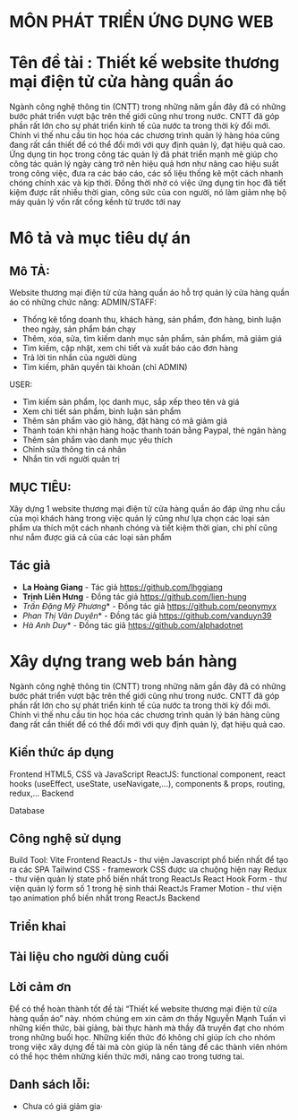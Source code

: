 # MÔN PHÁT TRIỂN ỨNG DỤNG WEB

# Tên đề tài : Thiết kế website thương mại điện tử cửa hàng quần áo

Ngành công nghệ thông tin (CNTT) trong những năm gần đây đã có những bước phát triển vượt bậc trên thế giới cũng như trong nước. CNTT đã góp phần rất lớn cho sự phát triển kinh tế của nước ta trong thời kỳ đổi mới. Chính vì thế nhu cầu tin học hóa các chương trình quản lý hàng hóa cũng đang rất cần thiết để có thể đổi mới với quy định quản lý, đạt hiệu quả cao. 
Ứng dụng tin học trong công tác quản lý đã phát triển mạnh mẽ giúp cho công tác quản lý ngày càng trở nên hiệu quả hơn như nâng cao hiệu suất trong công việc, đưa ra các báo cáo, các số liệu thống kê một cách nhanh chóng chính xác và kịp thời. Đồng thời nhờ có việc ứng dụng tin học đã tiết kiệm được rất nhiều thời gian, công sức của con người, nó làm giảm nhẹ bộ máy quản lý vốn rất cồng kềnh từ trước tới nay

# Mô tả và mục tiêu dự án

## Mô TẢ:
Website thương mại điện tử cửa hàng quần áo hỗ trợ quản lý cửa hàng quần áo có những chức năng:
ADMIN/STAFF: 
- Thống kê tổng doanh thu, khách hàng, sản phẩm, đơn hàng, bình luận theo ngày, sản phẩm bán chạy
- Thêm, xóa, sửa, tìm kiếm danh mục sản phẩm, sản phẩm, mã giảm giá
- Tìm kiếm, cập nhật, xem chi tiết và xuất báo cáo đơn hàng
- Trả lời tin nhắn của người dùng
- Tìm kiếm, phân quyền tài khoản (chỉ ADMIN)

USER:
- Tìm kiếm sản phẩm, lọc danh mục, sắp xếp theo tên và giá
- Xem chi tiết sản phẩm, bình luận sản phẩm
- Thêm sản phẩm vào giỏ hàng, đặt hàng có mã giảm giá
- Thanh toán khi nhận hàng hoặc thanh toán bằng Paypal, thẻ ngân hàng
- Thêm sản phẩm vào danh mục yêu thích
- Chỉnh sửa thông tin cá nhân
- Nhắn tin với người quản trị

## MỤC TIÊU:
Xây dựng 1 website thương mại điện tử cửa hàng quần áo đáp ứng nhu cầu của mọi khách hàng trong việc quản lý cũng như lựa chọn các loại sản phẩm ưa thích một cách nhanh chóng và tiết kiệm thời gian, chi phí cũng như nắm được giá cả của các loại sản phẩm

## Tác giả

* **La Hoàng Giang** - Tác giả  https://github.com/lhggiang
* **Trịnh Liên Hưng** - Đồng tác giả  https://github.com/lien-hung
* *Trần Đặng Mỹ Phương** - Đồng tác giả https://github.com/peonymyx
* *Phan Thị Vân Duyên** - Đồng tác giả https://github.com/vanduyn39
* *Hà Anh Duy** - Đồng tác giả https://github.com/alphadotnet

# Xây dựng trang web bán hàng
                
Ngành công nghệ thông tin (CNTT) trong những năm gần đây đã có những bước phát triển vượt bậc trên thế giới cũng như trong nước. CNTT đã góp phần rất lớn cho sự phát triển kinh tế của nước ta trong thời kỳ đổi mới. Chính vì thế nhu cầu tin học hóa các chương trình quản lý bán hàng cũng đang rất cần thiết để có thể đổi mới với quy định quản lý, đạt hiệu quả cao. 

## Kiến thức áp dụng
Frontend
HTML5, CSS và JavaScript
ReactJS: functional component, react hooks (useEffect, useState, useNavigate,...), components & props, routing, redux,...
Backend


Database

## Công nghệ sử dụng
Build Tool: Vite
Frontend
ReactJs - thư viện Javascript phổ biến nhất để tạo ra các SPA
Tailwind CSS - framework CSS được ưa chuộng hiện nay
Redux - thư viện quản lý state phổ biến nhất trong ReactJs
React Hook Form - thư viện quản lý form số 1 trong hệ sinh thái ReactJs
Framer Motion - thư viện tạo animation phổ biến nhất trong ReactJs
Backend




## Triển khai


## Tài liệu cho người dùng cuối


## Lời cảm ơn
Để có thể hoàn thành tốt đề tài “Thiết kế website thương mại điện tử cửa hàng quần áo” này. nhóm chúng em xin cảm ơn thầy Nguyễn Mạnh Tuấn vì những kiến thức, bài giảng, bài thực hành mà thầy đã truyền đạt cho nhóm trong những buổi học. Những kiến thức đó không chỉ giúp ích cho nhóm trong việc xây dựng đề tài mà còn giúp là nền tảng để các thành viên nhóm có thể học thêm những kiến thức mới, nâng cao trong tương tai. 

## Danh sách lỗi:
- Chưa có giá giảm gia·








